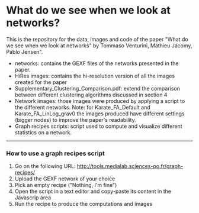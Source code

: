 # What do we see when we look at networks?
This is the repository for the data, images and code of the paper "What do we see when we look at networks" by Tommaso Venturini, Mathieu Jacomy, Pablo Jensen".

* networks: contains the GEXF files of the networks presented in the paper.
* HiRes images: contains the hi-resolution version of all the images created for the paper
* Supplementary_Clustering_Comparison.pdf: extend the comparison between different clustering algorithms discussed in section 4
* Network images: those images were produced by applying a script to the different networks. Note: for Karate_FA_Default and Karate_FA_LinLog_grav0 the images produced have different settings (bigger nodes) to improve the paper's readability.
* Graph recipes scripts: script used to compute and visualize different statistics on a network.

---
### How to use a graph recipes script

1. Go on the following URL: http://tools.medialab.sciences-po.fr/graph-recipes/
2. Upload the GEXF network of your choice
3. Pick an empty recipe ("Nothing, I'm fine")
4. Open the script in a text editor and copy-paste its content in the Javascrip area
5. Run the recipe to produce the computations and images

